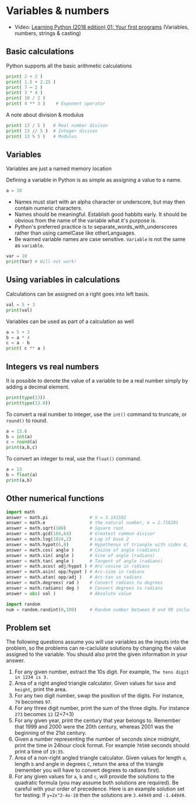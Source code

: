 # Variables & numbers

* Video: [Learning Python (2018 edition) 01: Your first programs](https://www.youtube.com/watch?v=dOCTDDxtv7s) (Variables, numbers, strings & casting)

## Basic calculations

Python supports all the basic arithmetic calculations

```python
print( 2 + 2 )
print( 1.5 + 2.25 )
print( 7 – 2 )
print( 3 * 4 )
print( 10 / 2 )
print( 4 ** 3 )    # Exponent operator
```

A note about division & modulus

```python
print( 13 / 5 )   # Real number divison
print( 13 // 5 )  # Integer divison
print( 13 % 5 )   # Modulus
```

## Variables

Variables are just a named memory location

Defining a variable in Python is as simple as assigning a value to a name. 

```python
a = 10
```

* Names must start with an alpha character or underscore, but may then contain numeric characters.
* Names should be meaningful. Establish good habbits early. It should be obvious from the name of the variable what it's purpose is.
* Python's preferred practice is to separate_words_with_underscores rather than using camelCase like otherLanguages. 
* Be warned variable names are case sensitive. `Variable` is not the same as `variable`.

```python
var = 10
print(Var) # Will not work!
```

## Using variables in calculations

Calculations can be assigned on a right goes into left basis.

```python
val = 5 + 3
print(val)
```

Variables can be used as part of a calculation as well

```python
a = 5 + 3
b = a * 4
c = a - b
print( c ** a )
```

## Integers vs real numbers

It is possible to denote the value of a variable to be a real number simply by adding a decimal element.

```python
print(type(13))
print(type(13.0))
```

To convert a real number to integer, use the `int()` command to truncate, or `round()` to round.

```python
a = 13.6
b = int(a)
c = round(a)
print(a,b,c)
```

To convert an integer to real, use the `float()` command.

```python
a = 13
b = float(a)
print(a,b)
```

## Other numerical functions

```python
import math
answer = math.pi                # π = 3.141592
answer = math.e                 # the natural number, e = 2.718281
answer = math.sqrt(100)         # Square root
answer = math.gcd(104,64)       # Greatest common divisor
answer = math.log(1024,2)       # Log of base 2
answer = math.hypot(6,8)        # Hypothenus of triangle with sides 6, 8
answer = math.cos( angle )      # Cosine of angle (radians)
answer = math.sin( angle )      # Sine of angle (radians)
answer = math.tan( angle )      # Tangent of angle (radians)
answer = math.acos( adj/hypot ) # Arc-cosine in radians
answer = math.asin( opp/hypot ) # Arc-sine in radians
answer = math.atan( opp/adj )   # Arc-tan in radians
answer = math.degrees( rad )    # Convert radians to degrees
answer = math.radians( deg )    # Convert degrees to radians
answer = abs( val )             # Absolute value

import random
num = random.randint(0,100)     # Random number between 0 and 99 inclusive
```

## Problem set

The following questions assume you will use variables as the inputs into the problem, so the problems can re-caclulate solutions by changing the value assigned to the variable. You should also print the given information in your answer.

1. For any given number, extract the 10s digit. For example, `The tens digit in 1234 is 3.`
2. Area of a right angled triangle calculator. Given values for `base` and `height`, print the area.
3. For any two digit number, swap the position of the digits. For instance, `79` becomes `97`.
4. For any three digit number, print the sum of the three digits. For instance `273` becomes `12` (2+7+3)
5. For any given year, print the century that year belongs to. Remember that 1999 and 2000 were the 20th century, whereas 2001 was the beginning of the 21st century.
6. Given a number representing the number of seconds since midnight, print the time in 24hour clock format. For example `70500` seconds should print a time of `19:35`.
7. Area of a non-right angled triangle calculator. Given values for length `a`, length `b` and angle in degrees `C`, return the area of the triangle (remember you will have to convert degrees to radians first).
8. For any given values for `a`, `b` and `c`, will provide the solutions to the quadratic formula (you may assume both solutions are required). Be careful with your order of precedence. Here is an example solution set for testing: If `y=2x^2-4x-10` then the solutions are `3.44949` and `-1.44949`.
